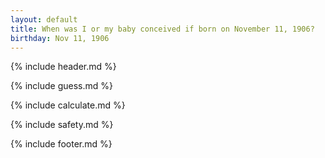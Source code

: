 ```yaml
---
layout: default
title: When was I or my baby conceived if born on November 11, 1906?
birthday: Nov 11, 1906
---
```


{% include header.md %}

{% include guess.md %}

{% include calculate.md %}

{% include safety.md %}

{% include footer.md %}



